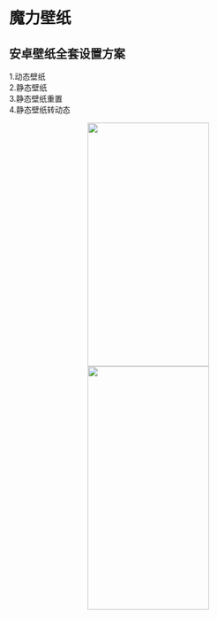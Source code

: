 # 魔力壁纸 
  
安卓壁纸全套设置方案
---

1.动态壁纸  
2.静态壁纸  
3.静态壁纸重置  
4.静态壁纸转动态

<div align=center><img width="220" height="440" src="https://raw.github.com/skymarginal/Wallpaper/master/screenshots/moli01.jpg"/></div>
<div align=center><img width="220" height="440" src="https://raw.github.com/skymarginal/Wallpaper/master/screenshots/moli02.jpg"/></div>


